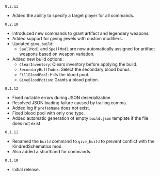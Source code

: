 `0.2.11`
- Added the ability to specify a target player for all commands.

`0.2.10`
- Introduced new commands to grant artifact and legendary weapons.
- Added support for giving jewels with custom modifiers.
- Updated `give_build`:
    - `SpellMod1` and `SpellMod2` are now automatically assigned for artifact weapons based on weapon variation.
- Added new build options :
  - `ClearInventory`: Clears inventory before applying the build.
  - `SecondaryBuffIndex`: Select the secondary blood bonus.
  - `FillBloodPool`: Fills the blood pool.
  - `GiveBloodPotion`: Grants a blood potion.

`0.1.12`
- Fixed nullable errors during JSON deserialization.
- Resolved JSON loading failure caused by trailing comma.
- Added log if `prefabName` does not exist.
- Fixed blood pool with only one type.
- Added automatic generation of empty `build.json` template if the file does not exist.

`0.1.11`
- Renamed the `build` command to `give_build` to prevent conflict with the KindredSchematics mod.
- Also added a shorthand for commands.

`0.1.10`
- Initial release.